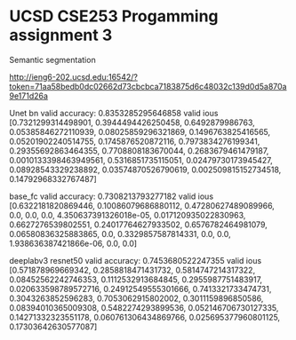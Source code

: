 # UCSD CSE253 Progamming assignment 3

Semantic segmentation


http://ieng6-202.ucsd.edu:16542/?token=71aa58bedb0dc02662d73cbcbca7183875d6c48032c139d0d5a870a9e171d26a

Unet bn
valid accuracy: 0.8353285295646858
valid ious [0.7321299314498901, 0.3944494426250458, 0.6492879986763, 0.05385846272110939, 0.08025859296321869, 0.1496763825416565, 0.05201902240514755, 0.1745876520872116, 0.7973834276199341, 0.29355692863464355, 0.7708808183670044, 0.2683679461479187, 0.0010133398463949561, 0.5316851735115051, 0.02479730173945427, 0.08928543329238892, 0.03574870526790619, 0.002509815152734518, 0.14792968332767487]

base_fc
valid accuracy: 0.7308213793277182
valid ious [0.6322181820869446, 0.10086079686880112, 0.47280627489089966, 0.0, 0.0, 0.0, 4.350637391326018e-05, 0.017120935022830963, 0.6627276539802551, 0.24017764627933502, 0.6576782464981079, 0.06580836325883865, 0.0, 0.3329857587814331, 0.0, 0.0, 1.938636387421866e-06, 0.0, 0.0]

deeplabv3 resnet50
valid accuracy: 0.7453680522247355
valid ious [0.571878969669342, 0.2858818471431732, 0.5814747214317322, 0.08452562242746353, 0.1112532913684845, 0.2955987751483917, 0.020633598789572716, 0.24912549555301666, 0.7413321733474731, 0.3043263852596283, 0.7053062915802002, 0.3011159896850586, 0.08394010365009308, 0.5482274293899536, 0.052146706730127335, 0.14271332323551178, 0.060761306434869766, 0.025695377960801125, 0.17303642630577087]